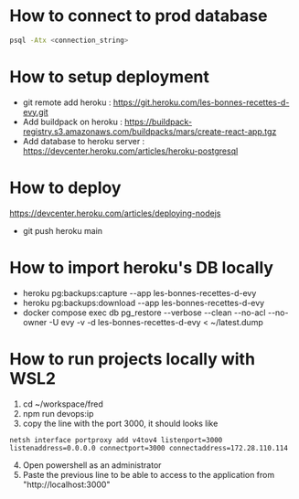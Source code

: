# How to connect to prod database

```bash
psql -Atx <connection_string>
```

# How to setup deployment

- git remote add heroku : https://git.heroku.com/les-bonnes-recettes-d-evy.git
- Add buildpack on heroku : https://buildpack-registry.s3.amazonaws.com/buildpacks/mars/create-react-app.tgz
- Add database to heroku server : https://devcenter.heroku.com/articles/heroku-postgresql

# How to deploy

https://devcenter.heroku.com/articles/deploying-nodejs

- git push heroku main

# How to import heroku's DB locally

- heroku pg:backups:capture --app les-bonnes-recettes-d-evy
- heroku pg:backups:download --app les-bonnes-recettes-d-evy
- docker compose exec db pg_restore --verbose --clean --no-acl --no-owner -U evy -v -d les-bonnes-recettes-d-evy < ~/latest.dump  

# How to run projects locally with WSL2

1. cd ~/workspace/fred
2. npm run devops:ip
3. copy the line with the port 3000, it should looks like

```
netsh interface portproxy add v4tov4 listenport=3000 listenaddress=0.0.0.0 connectport=3000 connectaddress=172.28.110.114
```

4. Open powershell as an administrator
5. Paste the previous line to be able to access to the application from "http://localhost:3000"
